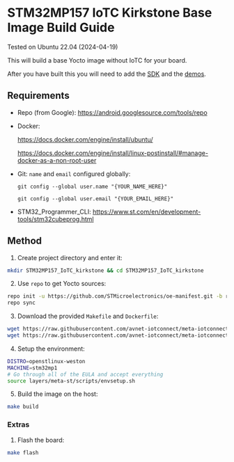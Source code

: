 # STM32MP157 IoTC Kirkstone Base Image Build Guide
Tested on Ubuntu 22.04 (2024-04-19)

This will build a base Yocto image without IoTC for your board.

After you have built this you will need to add the [SDK](../../IoTC-SDK/README.md) and the [demos](../../Demos/README.md).

## Requirements
- Repo (from Google): https://android.googlesource.com/tools/repo
- Docker: 

    https://docs.docker.com/engine/install/ubuntu/
    
    https://docs.docker.com/engine/install/linux-postinstall/#manage-docker-as-a-non-root-user
- Git: `name` and `email` configured globally:

    `git config --global user.name "{YOUR_NAME_HERE}"`

    `git config --global user.email "{YOUR_EMAIL_HERE}"`
- STM32_Programmer_CLI: https://www.st.com/en/development-tools/stm32cubeprog.html

## Method
1. Create project directory and enter it:
```bash
mkdir STM32MP157_IoTC_kirkstone && cd STM32MP157_IoTC_kirkstone
```

2. Use `repo` to get Yocto sources:
```bash
repo init -u https://github.com/STMicroelectronics/oe-manifest.git -b refs/tags/openstlinux-5.15-yocto-kirkstone-mp1-v23.07.26 && \
repo sync    
```

3. Download the provided `Makefile` and `Dockerfile`:
```bash
wget https://raw.githubusercontent.com/avnet-iotconnect/meta-iotconnect-docs/main/Build/STM32MP157/kirkstone/Makefile && \
wget https://raw.githubusercontent.com/avnet-iotconnect/meta-iotconnect-docs/main/Build/STM32MP157/kirkstone/Dockerfile
```

4. Setup the environment:
```bash
DISTRO=openstlinux-weston
MACHINE=stm32mp1
# Go through all of the EULA and accept everything
source layers/meta-st/scripts/envsetup.sh
```

5. Build the image on the host:
```bash
make build
```

### Extras

1. Flash the board:
```bash
make flash
```
